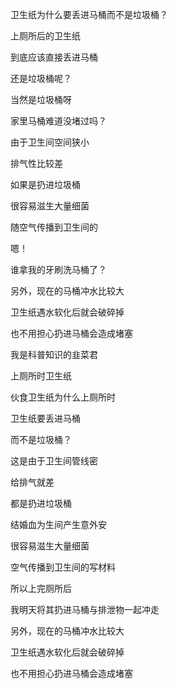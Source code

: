 卫生纸为什么要丢进马桶而不是垃圾桶？



上厕所后的卫生纸

到底应该直接丢进马桶

还是垃圾桶呢？

当然是垃圾桶呀

家里马桶难道没堵过吗？

由于卫生间空间狭小

排气性比较差

如果是扔进垃圾桶

很容易滋生大量细菌

随空气传播到卫生间的

嗯！

谁拿我的牙刷洗马桶了？

另外，现在的马桶冲水比较大

卫生纸遇水软化后就会破碎掉

也不用担心扔进马桶会造成堵塞

我是科普知识的韭菜君



上厕所时卫生纸

伙食卫生纸为什么上厕所时

卫生纸要丢进马桶

而不是垃圾桶？

这是由于卫生间管线密

给排气就差

都是扔进垃圾桶

结婚血为生间产生意外安

很容易滋生大量细菌

空气传播到卫生间的写材料

所以上完厕所后

我明天将其扔进马桶与排泄物一起冲走

另外，现在的马桶冲水比较大

卫生纸遇水软化后就会破碎掉

也不用担心扔进马桶会造成堵塞